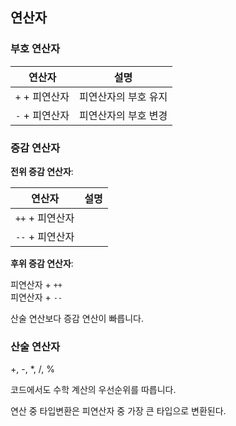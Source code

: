 ## 연산자
### 부호 연산자

|연산자|설명|
|---|---|
|`+` + 피연산자|피연산자의 부호 유지|  
|`-` + 피연산자|피연산자의 부호 변경|

### 증감 연산자
**전위 증감 연산자**:

|연산자|설명|
|---|---|
|`++` + 피연산자||  
|`--` + 피연산자||

**후위 증감 연산자**:

피연산자 + `++`   
피연산자 + `--`

산술 연산보다 증감 연산이 빠릅니다.

### 산술 연산자

+, -, *, /, %

코드에서도 수학 계산의 우선순위를 따릅니다.

연산 중 타입변환은 피연산자 중 가장 큰 타입으로 변환된다.

